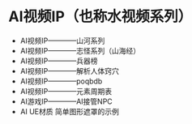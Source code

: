 #  AI视频IP（也称水视频系列）
*    AI视频IP————山河系列
*    AI视频IP————志怪系列（山海经）
*    AI视频IP————兵器榜
*    AI视频IP————解析人体窍穴
*    AI视频IP————poqbdb
*    AI视频IP————元素周期表
*    AI游戏IP————AI接管NPC
*    AI UE材质 简单图形遮罩的示例

